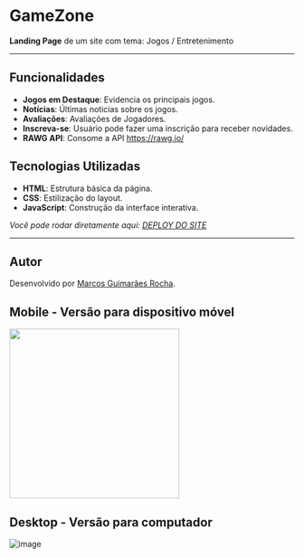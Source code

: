 # GameZone

**Landing Page** de um site com tema: Jogos / Entretenimento

---

## Funcionalidades

- **Jogos em Destaque**: Evidencia os principais jogos.
- **Notícias**: Últimas noticias sobre os jogos.
- **Avaliações**: Avaliações de Jogadores.
- **Inscreva-se**: Usuário pode fazer uma inscrição para receber novidades.
- **RAWG API**: Consome a API https://rawg.io/

## Tecnologias Utilizadas

- **HTML**: Estrutura básica da página.
- **CSS**: Estilização do layout.
- **JavaScript**: Construção da interface interativa.

*Você pode rodar diretamente aqui: [DEPLOY DO SITE](https://marcos-grocha.github.io/game-zone/)*

---

## Autor
Desenvolvido por [Marcos Guimarães Rocha](https://www.linkedin.com/in/marcos-grocha/).

## Mobile - Versão para dispositivo móvel
<img src="https://github.com/user-attachments/assets/dc916b96-815f-43c3-9c9d-c7398ea7e1c6" width="300">

## Desktop - Versão para computador
![image](https://github.com/user-attachments/assets/d6e2c72b-52e8-463a-8b39-af38220ba0ba)
